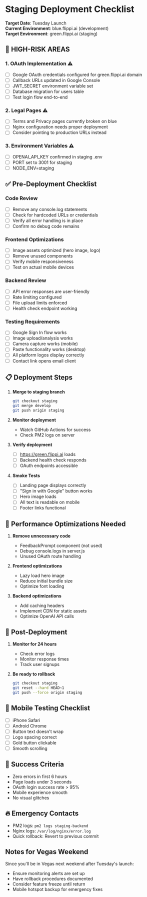# Staging Deployment Checklist

**Target Date**: Tuesday Launch  
**Current Environment**: blue.flippi.ai (development)  
**Target Environment**: green.flippi.ai (staging)  

## 🚨 HIGH-RISK AREAS

### 1. **OAuth Implementation** ⚠️
- [ ] Google OAuth credentials configured for green.flippi.ai domain
- [ ] Callback URLs updated in Google Console
- [ ] JWT_SECRET environment variable set
- [ ] Database migration for users table
- [ ] Test login flow end-to-end

### 2. **Legal Pages** ⚠️  
- [ ] Terms and Privacy pages currently broken on blue
- [ ] Nginx configuration needs proper deployment
- [ ] Consider pointing to production URLs instead

### 3. **Environment Variables** ⚠️
- [ ] OPENAI_API_KEY confirmed in staging .env
- [ ] PORT set to 3001 for staging
- [ ] NODE_ENV=staging

## ✅ Pre-Deployment Checklist

### Code Review
- [ ] Remove any console.log statements
- [ ] Check for hardcoded URLs or credentials
- [ ] Verify all error handling is in place
- [ ] Confirm no debug code remains

### Frontend Optimizations
- [ ] Image assets optimized (hero image, logo)
- [ ] Remove unused components
- [ ] Verify mobile responsiveness
- [ ] Test on actual mobile devices

### Backend Review
- [ ] API error responses are user-friendly
- [ ] Rate limiting configured
- [ ] File upload limits enforced
- [ ] Health check endpoint working

### Testing Requirements
- [ ] Google Sign In flow works
- [ ] Image upload/analysis works
- [ ] Camera capture works (mobile)
- [ ] Paste functionality works (desktop)
- [ ] All platform logos display correctly
- [ ] Contact link opens email client

## 📋 Deployment Steps

1. **Merge to staging branch**
   ```bash
   git checkout staging
   git merge develop
   git push origin staging
   ```

2. **Monitor deployment**
   - Watch GitHub Actions for success
   - Check PM2 logs on server

3. **Verify deployment**
   - [ ] https://green.flippi.ai loads
   - [ ] Backend health check responds
   - [ ] OAuth endpoints accessible

4. **Smoke Tests**
   - [ ] Landing page displays correctly
   - [ ] "Sign in with Google" button works
   - [ ] Hero image loads
   - [ ] All text is readable on mobile
   - [ ] Footer links functional

## 🔧 Performance Optimizations Needed

1. **Remove unnecessary code**
   - FeedbackPrompt component (not used)
   - Debug console.logs in server.js
   - Unused OAuth route handling

2. **Frontend optimizations**
   - Lazy load hero image
   - Reduce initial bundle size
   - Optimize font loading

3. **Backend optimizations**
   - Add caching headers
   - Implement CDN for static assets
   - Optimize OpenAI API calls

## 🚀 Post-Deployment

1. **Monitor for 24 hours**
   - Check error logs
   - Monitor response times
   - Track user signups

2. **Be ready to rollback**
   ```bash
   git checkout staging
   git reset --hard HEAD~1
   git push --force origin staging
   ```

## 📱 Mobile Testing Checklist

- [ ] iPhone Safari
- [ ] Android Chrome  
- [ ] Button text doesn't wrap
- [ ] Logo spacing correct
- [ ] Gold button clickable
- [ ] Smooth scrolling

## 🎯 Success Criteria

- Zero errors in first 6 hours
- Page loads under 3 seconds
- OAuth login success rate > 95%
- Mobile experience smooth
- No visual glitches

## 🔥 Emergency Contacts

- PM2 logs: `pm2 logs staging-backend`
- Nginx logs: `/var/log/nginx/error.log`
- Quick rollback: Revert to previous commit

## Notes for Vegas Weekend

Since you'll be in Vegas next weekend after Tuesday's launch:
- Ensure monitoring alerts are set up
- Have rollback procedures documented
- Consider feature freeze until return
- Mobile hotspot backup for emergency fixes